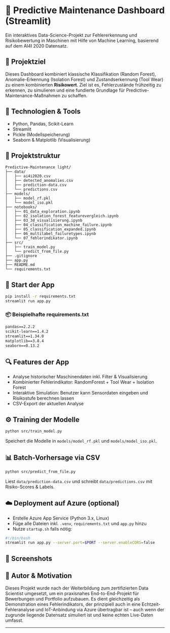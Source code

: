 # 🔧 Predictive Maintenance Dashboard (Streamlit)

Ein interaktives Data-Science-Projekt zur Fehlererkennung und Risikobewertung in Maschinen mit Hilfe von Machine Learning, basierend auf dem AI4I 2020 Datensatz.

## 📌 Projektziel

Dieses Dashboard kombiniert klassische Klassifikation (Random Forest), Anomalie-Erkennung (Isolation Forest) und Zustandserkennung (Tool Wear) zu einem kombinierten **Risikowert**. Ziel ist es, Fehlerzustände frühzeitig zu erkennen, zu simulieren und eine fundierte Grundlage für Predictive-Maintenance-Maßnahmen zu schaffen.

## 🧰 Technologien & Tools

- Python, Pandas, Scikit-Learn
- Streamlit
- Pickle (Modellspeicherung)
- Seaborn & Matplotlib (Visualisierung)

## 📁 Projektstruktur

```
Predictive-Maintenance light/
├── data/
│   ├── ai4i2020.csv
│   ├── detected_anomalies.csv
│   ├── prediction-data.csv
│   └── predictions.csv
├── models/
│   ├── model_rf.pkl
│   └── model_iso.pkl
├── notebooks/
│   ├── 01_data_exploration.ipynb
│   ├── 02_isolation_forest_featurevergleich.ipynb
│   ├── 03_3d_visualisierung.ipynb
│   ├── 04_classification_machine_failure.ipynb
│   ├── 05_classification_expanded.ipynb
│   ├── 06_multilabel_failuretypes.ipynb
│   └── 07_fehlerindikator.ipynb
├── src/
│   ├── train_model.py
│   └── predict_from_file.py
├── .gitignore
├── app.py
├── README.md
└── requirements.txt
```

## 🚀 Start der App

```bash
pip install -r requirements.txt
streamlit run app.py
```

### 📦 Beispielhafte requirements.txt

```txt
pandas==2.2.2
scikit-learn==1.4.2
streamlit==1.34.0
matplotlib==3.8.4
seaborn==0.13.2
```

## 🔍 Features der App

- Analyse historischer Maschinendaten inkl. Filter & Visualisierung
- Kombinierter Fehlerindikator: RandomForest + Tool Wear + Isolation Forest
- Interaktive Simulation: Benutzer kann Sensordaten eingeben und Risikostufe berechnen lassen
- CSV-Export der aktuellen Analyse

## ⚙️ Training der Modelle

```bash
python src/train_model.py
```

Speichert die Modelle in `models/model_rf.pkl` und `models/model_iso.pkl`.

## 📊 Batch-Vorhersage via CSV

```bash
python src/predict_from_file.py
```

Liest `data/prediction-data.csv` und schreibt `data/predictions.csv` mit Risiko-Scores & Labels.

## ☁️ Deployment auf Azure (optional)

- Erstelle Azure App Service (Python 3.x, Linux)
- Füge alle Dateien inkl. `.venv`, `requirements.txt` und `app.py` hinzu
- Nutze `startup.sh` falls nötig:

```bash
#!/bin/bash
streamlit run app.py --server.port=$PORT --server.enableCORS=false
```

## 📸 Screenshots



## 🧠 Autor & Motivation

Dieses Projekt wurde nach der Weiterbildung zum zertifizierten Data Scientist umgesetzt, um ein praxisnahes End-to-End-Projekt für Bewerbungen und Portfolio aufzubauen. Es dient gleichzeitig als Demonstration eines Fehlerindikators, der prinzipiell auch in eine Echtzeit-Fehleranalyse und IoT-Anbindung via Azure übertragbar ist – auch wenn der zugrunde liegende Datensatz simuliert ist und keine echten Live-Daten umfasst.

---




